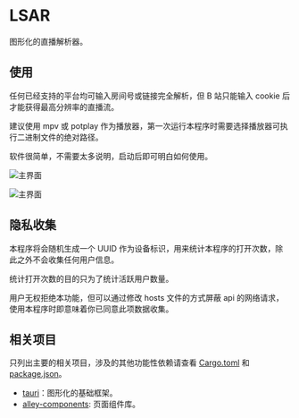 # LSAR

图形化的直播解析器。

## 使用

任何已经支持的平台均可输入房间号或链接完全解析，但 B 站只能输入 cookie 后才能获得最高分辨率的直播流。

建议使用 mpv 或 potplay 作为播放器，第一次运行本程序时需要选择播放器可执行二进制文件的绝对路径。

软件很简单，不需要太多说明，启动后即可明白如何使用。

![主界面](docs/images/light.avif)

![主界面](docs/images/dark.avif)

## 隐私收集

本程序将会随机生成一个 UUID 作为设备标识，用来统计本程序的打开次数，除此之外不会收集任何用户信息。

统计打开次数的目的只为了统计活跃用户数量。

用户无权拒绝本功能，但可以通过修改 hosts 文件的方式屏蔽 api 的网络请求，使用本程序时即意味着你已同意此项数据收集。

## 相关项目

只列出主要的相关项目，涉及的其他功能性依赖请查看 [Cargo.toml](https://github.com/alley-rs/lsar/blob/main/src-tauri/Cargo.toml) 和 [package.json](https://github.com/alley-rs/lsar/blob/main/package.json)。

- [tauri](https://github.com/tauri-apps/tauri)：图形化的基础框架。
- [alley-components](https://github.com/alley-rs/alley-components): 页面组件库。
